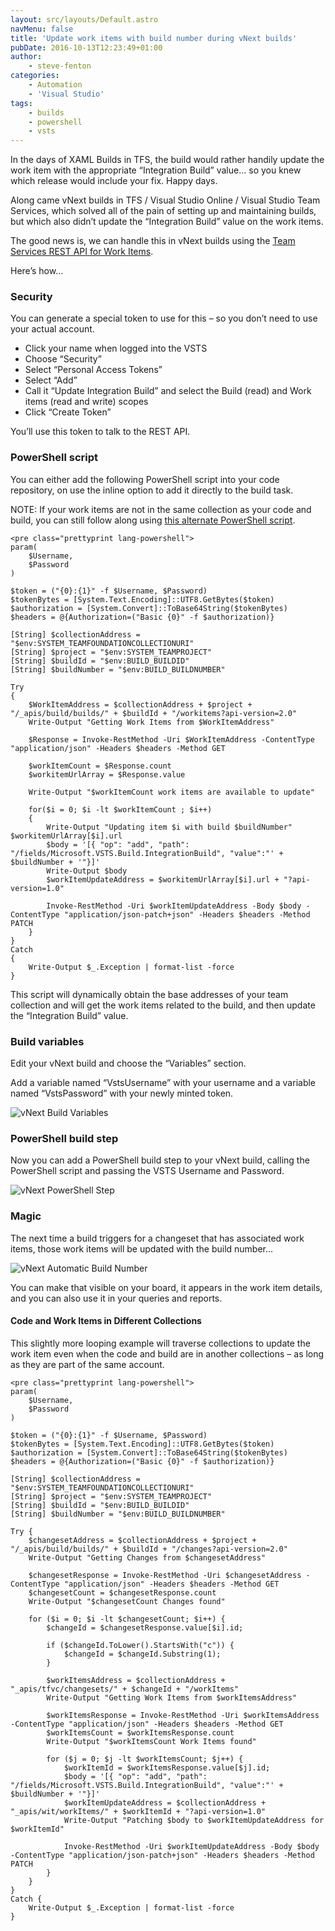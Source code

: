 ```yaml
---
layout: src/layouts/Default.astro
navMenu: false
title: 'Update work items with build number during vNext builds'
pubDate: 2016-10-13T12:23:49+01:00
author:
    - steve-fenton
categories:
    - Automation
    - 'Visual Studio'
tags:
    - builds
    - powershell
    - vsts
---
```


In the days of XAML Builds in TFS, the build would rather handily update the work item with the appropriate “Integration Build” value… so you knew which release would include your fix. Happy days.

Along came vNext builds in TFS / Visual Studio Online / Visual Studio Team Services, which solved all of the pain of setting up and maintaining builds, but which also didn’t update the “Integration Build” value on the work items.

The good news is, we can handle this in vNext builds using the [Team Services REST API for Work Items](https://www.visualstudio.com/en-us/docs/integrate/api/wit/work-items).

Here’s how…

### Security

You can generate a special token to use for this – so you don’t need to use your actual account.

- Click your name when logged into the VSTS
- Choose “Security”
- Select “Personal Access Tokens”
- Select “Add”
- Call it “Update Integration Build” and select the Build (read) and Work items (read and write) scopes
- Click “Create Token”

You’ll use this token to talk to the REST API.

### PowerShell script

You can either add the following PowerShell script into your code repository, on use the inline option to add it directly to the build task.

NOTE: If your work items are not in the same collection as your code and build, you can still follow along using [this alternate PowerShell script](#alternate-powershell-script).

```
<pre class="prettyprint lang-powershell">
param(
    $Username,
    $Password
)

$token = ("{0}:{1}" -f $Username, $Password)
$tokenBytes = [System.Text.Encoding]::UTF8.GetBytes($token)
$authorization = [System.Convert]::ToBase64String($tokenBytes)
$headers = @{Authorization=("Basic {0}" -f $authorization)}

[String] $collectionAddress = "$env:SYSTEM_TEAMFOUNDATIONCOLLECTIONURI"
[String] $project = "$env:SYSTEM_TEAMPROJECT"
[String] $buildId = "$env:BUILD_BUILDID"
[String] $buildNumber = "$env:BUILD_BUILDNUMBER"

Try
{
    $WorkItemAddress = $collectionAddress + $project + "/_apis/build/builds/" + $buildId + "/workitems?api-version=2.0"
    Write-Output "Getting Work Items from $WorkItemAddress"

    $Response = Invoke-RestMethod -Uri $WorkItemAddress -ContentType "application/json" -Headers $headers -Method GET

    $workItemCount = $Response.count
    $workitemUrlArray = $Response.value

    Write-Output "$workItemCount work items are available to update"

    for($i = 0; $i -lt $workItemCount ; $i++)
    {
        Write-Output "Updating item $i with build $buildNumber"  $workitemUrlArray[$i].url
        $body = '[{ "op": "add", "path": "/fields/Microsoft.VSTS.Build.IntegrationBuild", "value":"' + $buildNumber + '"}]'
        Write-Output $body
        $workItemUpdateAddress = $workitemUrlArray[$i].url + "?api-version=1.0"

        Invoke-RestMethod -Uri $workItemUpdateAddress -Body $body -ContentType "application/json-patch+json" -Headers $headers -Method PATCH
    }
}
Catch
{
    Write-Output $_.Exception | format-list -force
}
```
This script will dynamically obtain the base addresses of your team collection and will get the work items related to the build, and then update the “Integration Build” value.

### Build variables

Edit your vNext build and choose the “Variables” section.

Add a variable named “VstsUsername” with your username and a variable named “VstsPassword” with your newly minted token.

![vNext Build Variables](/img/2016/10/vnext-build-variables.png)

### PowerShell build step

Now you can add a PowerShell build step to your vNext build, calling the PowerShell script and passing the VSTS Username and Password.

![vNext PowerShell Step](/img/2016/10/vnext-powershell-step.png)

### Magic

The next time a build triggers for a changeset that has associated work items, those work items will be updated with the build number…

![vNext Automatic Build Number](/img/2016/10/vnext-automatic-build-number.png)

You can make that visible on your board, it appears in the work item details, and you can also use it in your queries and reports.

#### Code and Work Items in Different Collections

This slightly more looping example will traverse collections to update the work item even when the code and build are in another collections – as long as they are part of the same account.

```
<pre class="prettyprint lang-powershell">
param(
    $Username,
    $Password
)

$token = ("{0}:{1}" -f $Username, $Password)
$tokenBytes = [System.Text.Encoding]::UTF8.GetBytes($token)
$authorization = [System.Convert]::ToBase64String($tokenBytes)
$headers = @{Authorization=("Basic {0}" -f $authorization)}

[String] $collectionAddress = "$env:SYSTEM_TEAMFOUNDATIONCOLLECTIONURI"
[String] $project = "$env:SYSTEM_TEAMPROJECT"
[String] $buildId = "$env:BUILD_BUILDID"
[String] $buildNumber = "$env:BUILD_BUILDNUMBER"

Try {
    $changesetAddress = $collectionAddress + $project + "/_apis/build/builds/" + $buildId + "/changes?api-version=2.0"
    Write-Output "Getting Changes from $changesetAddress"

    $changesetResponse = Invoke-RestMethod -Uri $changesetAddress -ContentType "application/json" -Headers $headers -Method GET
    $changesetCount = $changesetResponse.count
    Write-Output "$changesetCount Changes found"

    for ($i = 0; $i -lt $changesetCount; $i++) {
        $changeId = $changesetResponse.value[$i].id;

        if ($changeId.ToLower().StartsWith("c")) {
            $changeId = $changeId.Substring(1);
        }

        $workItemsAddress = $collectionAddress + "_apis/tfvc/changesets/" + $changeId + "/workItems"
        Write-Output "Getting Work Items from $workItemsAddress"

        $workItemsResponse = Invoke-RestMethod -Uri $workItemsAddress -ContentType "application/json" -Headers $headers -Method GET
        $workItemsCount = $workItemsResponse.count
        Write-Output "$workItemsCount Work Items found"

        for ($j = 0; $j -lt $workItemsCount; $j++) {
            $workItemId = $workItemsResponse.value[$j].id;
            $body = '[{ "op": "add", "path": "/fields/Microsoft.VSTS.Build.IntegrationBuild", "value":"' + $buildNumber + '"}]'
            $workItemUpdateAddress = $collectionAddress + "_apis/wit/workItems/" + $workItemId + "?api-version=1.0"
            Write-Output "Patching $body to $workItemUpdateAddress for $workItemId"

            Invoke-RestMethod -Uri $workItemUpdateAddress -Body $body -ContentType "application/json-patch+json" -Headers $headers -Method PATCH
        }
    }
}
Catch {
    Write-Output $_.Exception | format-list -force
}
```